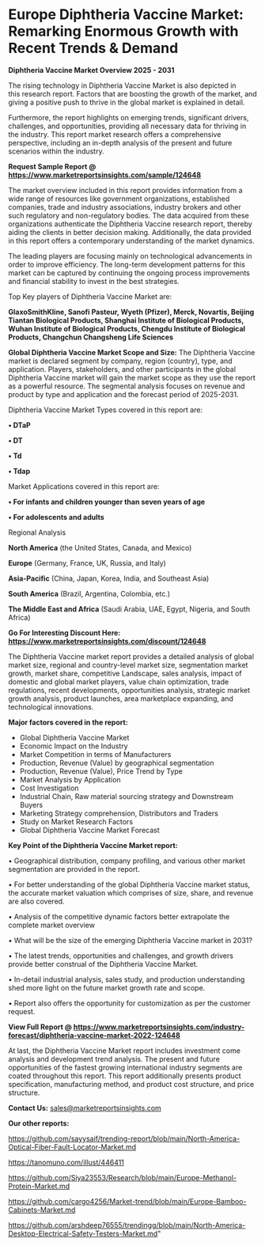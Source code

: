 # Europe Diphtheria Vaccine Market: Remarking Enormous Growth with Recent Trends & Demand

<Strong> Diphtheria Vaccine Market Overview 2025 - 2031</strong>

The rising technology in Diphtheria Vaccine Market is also depicted in this research report. Factors that are boosting the growth of the market, and giving a positive push to thrive in the global market is explained in detail.

Furthermore, the report highlights on emerging trends, significant drivers, challenges, and opportunities, providing all necessary data for thriving in the industry. This report market research offers a comprehensive perspective, including an in-depth analysis of the present and future scenarios within the industry.

<strong>Request Sample Report @ <a href=https://www.marketreportsinsights.com/sample/124648>https://www.marketreportsinsights.com/sample/124648</a></strong>

The market overview included in this report provides information from a wide range of resources like government organizations, established companies, trade and industry associations, industry brokers and other such regulatory and non-regulatory bodies. The data acquired from these organizations authenticate the Diphtheria Vaccine research report, thereby aiding the clients in better decision making. Additionally, the data provided in this report offers a contemporary understanding of the market dynamics.

The leading players are focusing mainly on technological advancements in order to improve efficiency. The long-term development patterns for this market can be captured by continuing the ongoing process improvements and financial stability to invest in the best strategies.

Top Key players of Diphtheria Vaccine Market are:

<strong>GlaxoSmithKline, Sanofi Pasteur, Wyeth (Pfizer), Merck, Novartis, Beijing Tiantan Biological Products, Shanghai Institute of Biological Products, Wuhan Institute of Biological Products, Chengdu Institute of Biological Products, Changchun Changsheng Life Sciences</strong>

<strong><b>Global Diphtheria Vaccine Market Scope and Size:</b></strong>
The Diphtheria Vaccine market is declared segment by company, region (country), type, and application. Players, stakeholders, and other participants in the global Diphtheria Vaccine market will gain the market scope as they use the report as a powerful resource. The segmental analysis focuses on revenue and product by type and application and the forecast period of 2025-2031.

Diphtheria Vaccine Market Types covered in this report are:

<strong>• DTaP

• DT

• Td

• Tdap</strong>

Market Applications covered in this report are:

<strong>• For infants and children younger than seven years of age

• For adolescents and adults</strong> 

Regional Analysis

<strong>North America</strong> (the United States, Canada, and Mexico)

<strong>Europe</strong> (Germany, France, UK, Russia, and Italy)

<strong>Asia-Pacific</strong> (China, Japan, Korea, India, and Southeast Asia)

<strong>South America</strong> (Brazil, Argentina, Colombia, etc.)

<strong>The Middle East and Africa</strong> (Saudi Arabia, UAE, Egypt, Nigeria, and South Africa)

<strong>Go For Interesting Discount Here: <a href=https://www.marketreportsinsights.com/discount/124648>https://www.marketreportsinsights.com/discount/124648</a></strong>

The Diphtheria Vaccine market report provides a detailed analysis of global market size, regional and country-level market size, segmentation market growth, market share, competitive Landscape, sales analysis, impact of domestic and global market players, value chain optimization, trade regulations, recent developments, opportunities analysis, strategic market growth analysis, product launches, area marketplace expanding, and technological innovations.

<strong><b>Major factors covered in the report:</b></strong>
<ul>
  <li>Global Diphtheria Vaccine Market </li>
  <li>Economic Impact on the Industry</li>
  <li>Market Competition in terms of Manufacturers</li>
  <li>Production, Revenue (Value) by geographical segmentation</li>
  <li>Production, Revenue (Value), Price Trend by Type</li>
  <li>Market Analysis by Application</li>
  <li>Cost Investigation</li>
  <li>Industrial Chain, Raw material sourcing strategy and Downstream Buyers</li>
  <li>Marketing Strategy comprehension, Distributors and Traders</li>
  <li>Study on Market Research Factors</li>
  <li>Global Diphtheria Vaccine Market Forecast</li>
</ul>

<strong><b>Key Point of the Diphtheria Vaccine Market report:</b></strong>

• Geographical distribution, company profiling, and various other market segmentation are provided in the report.

• For better understanding of the global Diphtheria Vaccine market status, the accurate market valuation which comprises of size, share, and revenue are also covered.

• Analysis of the competitive dynamic factors better extrapolate the complete market overview

• What will be the size of the emerging Diphtheria Vaccine market in 2031?

• The latest trends, opportunities and challenges, and growth drivers provide better construal of the Diphtheria Vaccine Market.

• In-detail industrial analysis, sales study, and production understanding shed more light on the future market growth rate and scope.

• Report also offers the opportunity for customization as per the customer request.

<strong><b>View Full Report @ <a href=https://www.marketreportsinsights.com/industry-forecast/diphtheria-vaccine-market-2022-124648>https://www.marketreportsinsights.com/industry-forecast/diphtheria-vaccine-market-2022-124648</a></b></strong>


At last, the Diphtheria Vaccine Market report includes investment come analysis and development trend analysis. The present and future opportunities of the fastest growing international industry segments are coated throughout this report. This report additionally presents product specification, manufacturing method, and product cost structure, and price structure.

<strong>Contact Us:</strong>
sales@marketreportsinsights.com

<strong>Our other reports:</strong>

<a href=https://github.com/sayysaif/trending-report/blob/main/North-America-Optical-Fiber-Fault-Locator-Market.md>https://github.com/sayysaif/trending-report/blob/main/North-America-Optical-Fiber-Fault-Locator-Market.md</a>

<a href=https://tanomuno.com/illust/446411>https://tanomuno.com/illust/446411</a>

<a href=https://github.com/Siya23553/Research/blob/main/Europe-Methanol-Protein-Market.md>https://github.com/Siya23553/Research/blob/main/Europe-Methanol-Protein-Market.md</a>

<a href=https://github.com/cargo4256/Market-trend/blob/main/Europe-Bamboo-Cabinets-Market.md>https://github.com/cargo4256/Market-trend/blob/main/Europe-Bamboo-Cabinets-Market.md</a>

<a href=https://github.com/arshdeep76555/trendingg/blob/main/North-America-Desktop-Electrical-Safety-Testers-Market.md>https://github.com/arshdeep76555/trendingg/blob/main/North-America-Desktop-Electrical-Safety-Testers-Market.md</a>"
